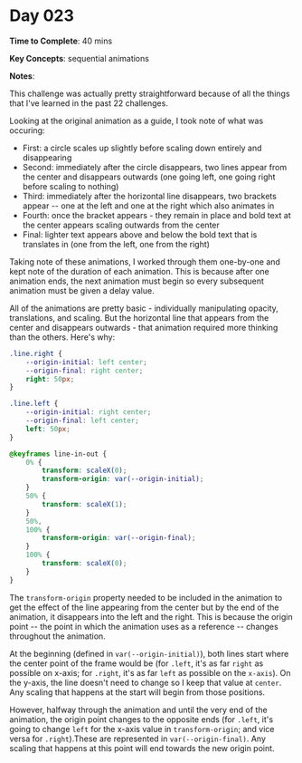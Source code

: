 # Day 023

**Time to Complete**: 40 mins

**Key Concepts**: sequential animations

**Notes**:

This challenge was actually pretty straightforward because of all the things that I've learned in the past 22 challenges.

Looking at the original animation as a guide, I took note of what was occuring:

- First: a circle scales up slightly before scaling down entirely and disappearing
- Second: immediately after the circle disappears, two lines appear from the center and disappears outwards (one going left, one going right before scaling to nothing)
- Third: immediately after the horizontal line disappears, two brackets appear -- one at the left and one at the right which also animates in
- Fourth: once the bracket appears - they remain in place and bold text at the center appears scaling outwards from the center
- Final: lighter text appears above and below the bold text that is translates in (one from the left, one from the right)

Taking note of these animations, I worked through them one-by-one and kept note of the duration of each animation. This is because after one animation ends, the next animation must begin so every subsequent animation must be given a delay value.

All of the animations are pretty basic - individually manipulating opacity, translations, and scaling. But the horizontal line that appears from the center and disappears outwards - that animation required more thinking than the others. Here's why:

```css
.line.right {
	--origin-initial: left center;
	--origin-final: right center;
	right: 50px;
}

.line.left {
	--origin-initial: right center;
	--origin-final: left center;
	left: 50px;
}

@keyframes line-in-out {
	0% {
		transform: scaleX(0);
		transform-origin: var(--origin-initial);
	}
	50% {
		transform: scaleX(1);
	}
	50%,
	100% {
		transform-origin: var(--origin-final);
	}
	100% {
		transform: scaleX(0);
	}
}
```

The `transform-origin` property needed to be included in the animation to get the effect of the line appearing from the center but by the end of the animation, it disappears into the left and the right. This is because the origin point -- the point in which the animation uses as a reference -- changes throughout the animation.

At the beginning (defined in `var(--origin-initial)`), both lines start where the center point of the frame would be (for `.left`, it's as far `right` as possible on x-axis; for `.right`, it's as far `left` as possible on the `x-axis`). On the y-axis, the line doesn't need to change so I keep that value at `center`. Any scaling that happens at the start will begin from those positions.

However, halfway through the animation and until the very end of the animation, the origin point changes to the opposite ends (for `.left`, it's going to change `left` for the x-axis value in `transform-origin`; and vice versa for `.right`).These are represented in `var(--origin-final)`. Any scaling that happens at this point will end towards the new origin point.
